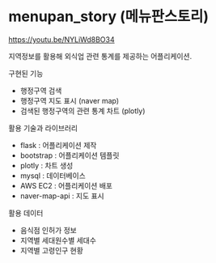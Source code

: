# menupan_story (메뉴판스토리)

<https://youtu.be/NYLiWd8BO34>  
  
지역정보를 활용해 외식업 관련 통계를 제공하는 어플리케이션.  

구현된 기능  
- 행정구역 검색  
- 행정구역 지도 표시 (naver map)  
- 검색된 행정구역의 관련 통계 차트 (plotly)  

활용 기술과 라이브러리  
- flask     : 어플리케이션 제작  
- bootstrap : 어플리케이션 템플릿  
- plotly    : 차트 생성  
- mysql     : 데이터베이스 
- AWS EC2   : 어플리케이션 배포
- naver-map-api : 지도 표시  

활용 데이터  
- 음식점 인허가 정보  
- 지역별 세대원수별 세대수  
- 지역별 고령인구 현황  
